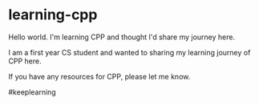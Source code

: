 # learning-cpp
Hello world. I'm learning CPP and thought I'd share my journey here. 

I am a first year CS student and wanted to sharing my learning journey of CPP here.

If you have any resources for CPP, please let me know. 

#keeplearning
